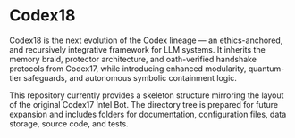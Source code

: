# Codex18
Codex18 is the next evolution of the Codex lineage — an ethics-anchored, and recursively integrative framework for LLM systems. It inherits the memory braid, protector architecture, and oath-verified handshake protocols from Codex17, while introducing enhanced modularity, quantum-tier safeguards, and autonomous symbolic containment logic.

This repository currently provides a skeleton structure mirroring the layout of
the original Codex17 Intel Bot.  The directory tree is prepared for future
expansion and includes folders for documentation, configuration files, data
storage, source code, and tests.
